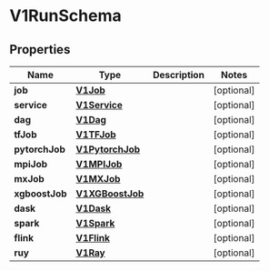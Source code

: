 

# V1RunSchema


## Properties

Name | Type | Description | Notes
------------ | ------------- | ------------- | -------------
**job** | [**V1Job**](V1Job.md) |  |  [optional]
**service** | [**V1Service**](V1Service.md) |  |  [optional]
**dag** | [**V1Dag**](V1Dag.md) |  |  [optional]
**tfJob** | [**V1TFJob**](V1TFJob.md) |  |  [optional]
**pytorchJob** | [**V1PytorchJob**](V1PytorchJob.md) |  |  [optional]
**mpiJob** | [**V1MPIJob**](V1MPIJob.md) |  |  [optional]
**mxJob** | [**V1MXJob**](V1MXJob.md) |  |  [optional]
**xgboostJob** | [**V1XGBoostJob**](V1XGBoostJob.md) |  |  [optional]
**dask** | [**V1Dask**](V1Dask.md) |  |  [optional]
**spark** | [**V1Spark**](V1Spark.md) |  |  [optional]
**flink** | [**V1Flink**](V1Flink.md) |  |  [optional]
**ruy** | [**V1Ray**](V1Ray.md) |  |  [optional]



